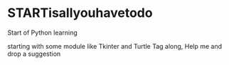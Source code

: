 # STARTisallyouhavetodo
Start of Python learning

starting with some module like Tkinter and Turtle
Tag along, Help me and drop a suggestion

